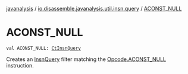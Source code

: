 [javanalysis](../index.md) / [io.disassemble.javanalysis.util.insn.query](index.md) / [ACONST_NULL](./-a-c-o-n-s-t_-n-u-l-l.md)

# ACONST_NULL

`val ACONST_NULL: `[`CtInsnQuery`](-ct-insn-query/index.md)

Creates an [InsnQuery](-insn-query/index.md) filter matching the [Opcode.ACONST_NULL](#) instruction.

